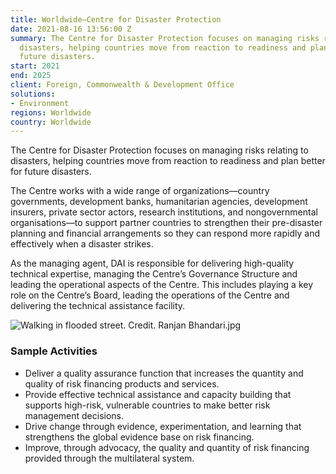 ```yaml
---
title: Worldwide—Centre for Disaster Protection
date: 2021-08-16 13:56:00 Z
summary: The Centre for Disaster Protection focuses on managing risks relating to
  disasters, helping countries move from reaction to readiness and plan better for
  future disasters.
start: 2021
end: 2025
client: Foreign, Commonwealth & Development Office
solutions:
- Environment
regions: Worldwide
country: Worldwide
---
```


The Centre for Disaster Protection focuses on managing risks relating to disasters, helping countries move from reaction to readiness and plan better for future disasters.
 
The Centre works with a wide range of organizations—country governments, development banks, humanitarian agencies, development insurers, private sector actors, research institutions, and nongovernmental organisations—to support partner countries to strengthen their pre-disaster planning and financial arrangements so they can respond more rapidly and effectively when a disaster strikes.

As the managing agent, DAI is responsible for delivering high-quality technical expertise, managing the Centre’s Governance Structure and leading the operational aspects of the Centre. This includes playing a key role on the Centre’s Board, leading the operations of the Centre and delivering the technical assistance facility.

![Walking in flooded street. Credit. Ranjan Bhandari.jpg](/uploads/Walking%20in%20flooded%20street.%20Credit.%20Ranjan%20Bhandari.jpg)
 
### Sample Activities 
 
* Deliver a quality assurance function that increases the quantity and quality of risk financing products and services. 
* Provide effective technical assistance and capacity building that supports high-risk, vulnerable countries to make better risk management decisions. 
* Drive change through evidence, experimentation, and learning that strengthens the global evidence base on risk financing. 
* Improve, through advocacy, the quality and quantity of risk financing provided through the multilateral system. 
